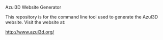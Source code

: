 Azul3D Website Generator

This repository is for the command line tool used to generate the Azul3D
website. Visit the website at:

http://www.azul3d.org/
